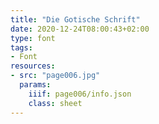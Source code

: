 ```yaml
---
title: "Die Gotische Schrift"
date: 2020-12-24T08:00:43+02:00
type: font
tags:
- Font
resources:
- src: "page006.jpg"
  params:
    iiif: page006/info.json
    class: sheet
---
```

